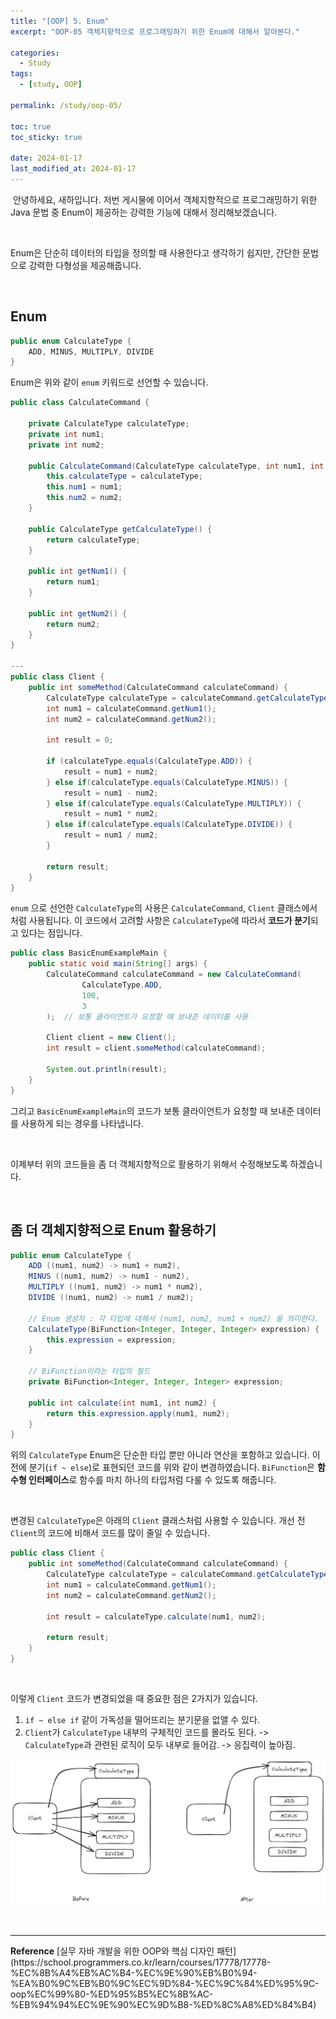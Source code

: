 ```yaml
---
title: "[OOP] 5. Enum"
excerpt: "OOP-05 객체지향적으로 프로그래밍하기 위한 Enum에 대해서 알아본다."

categories:
  - Study
tags:
  - [study, OOP]

permalink: /study/oop-05/

toc: true
toc_sticky: true

date: 2024-01-17
last_modified_at: 2024-01-17
---
```


&nbsp;안녕하세요, 새하입니다. 저번 게시물에 이어서 객체지향적으로 프로그래밍하기 위한 Java 문법 중 Enum이 제공하는 강력한 기능에 대해서 정리해보겠습니다.  

<br>

Enum은 단순히 데이터의 타입을 정의할 때 사용한다고 생각하기 쉽지만, 간단한 문법으로 강력한 다형성을 제공해줍니다.  

<br>

## Enum

```java
public enum CalculateType {
    ADD, MINUS, MULTIPLY, DIVIDE
}
```

Enum은 위와 같이 `enum` 키워드로 선언할 수 있습니다.

```java
public class CalculateCommand {

    private CalculateType calculateType;
    private int num1;
    private int num2;

    public CalculateCommand(CalculateType calculateType, int num1, int num2) {
        this.calculateType = calculateType;
        this.num1 = num1;
        this.num2 = num2;
    }

    public CalculateType getCalculateType() {
        return calculateType;
    }
    
    public int getNum1() {
        return num1;
    }
    
    public int getNum2() {
        return num2;
    }
}

---
public class Client {
    public int someMethod(CalculateCommand calculateCommand) {
        CalculateType calculateType = calculateCommand.getCalculateType();
        int num1 = calculateCommand.getNum1();
        int num2 = calculateCommand.getNum2();
        
        int result = 0;
        
        if (calculateType.equals(CalculateType.ADD)) {
            result = num1 + num2;
        } else if(calculateType.equals(CalculateType.MINUS)) {
            result = num1 - num2;
        } else if(calculateType.equals(CalculateType.MULTIPLY)) {
            result = num1 * num2;
        } else if(calculateType.equals(CalculateType.DIVIDE)) {
            result = num1 / num2;
        }
        
        return result;
    }
}
```

`enum` 으로 선언한 `CalculateType`의 사용은 `CalculateCommand`, `Client` 클래스에서처럼 사용됩니다. 
이 코드에서 고려할 사항은 `CalculateType`에 따라서 <b>코드가 분기</b>되고 있다는 점입니다. 

```java
public class BasicEnumExampleMain {
    public static void main(String[] args) {
        CalculateCommand calculateCommand = new CalculateCommand(
                CalculateType.ADD,
                100,
                3
        );  // 보통 클라이언트가 요청할 때 보내준 데이터를 사용

        Client client = new Client();
        int result = client.someMethod(calculateCommand);

        System.out.println(result);
    }
}
```

그리고 `BasicEnumExampleMain`의 코드가 보통 클라이언트가 요청할 때 보내준 데이터를 사용하게 되는 경우를 나타냅니다. 

<br>

이제부터 위의 코드들을 좀 더 객체지향적으로 활용하기 위해서 수정해보도록 하겠습니다.  

<br>

## 좀 더 객체지향적으로 Enum 활용하기

```java
public enum CalculateType {
    ADD ((num1, num2) -> num1 + num2),
    MINUS ((num1, num2) -> num1 - num2),
    MULTIPLY ((num1, num2) -> num1 * num2),
    DIVIDE ((num1, num2) -> num1 / num2);

    // Enum 생성자 : 각 타입에 대해서 (num1, num2, num1 + num2) 을 의미한다.
    CalculateType(BiFunction<Integer, Integer, Integer> expression) {
        this.expression = expression;
    }

    // BiFunction이라는 타입의 필드
    private BiFunction<Integer, Integer, Integer> expression;

    public int calculate(int num1, int num2) {
        return this.expression.apply(num1, num2);
    }
}
```

위의 `CalculateType` Enum은 단순한 타입 뿐만 아니라 연산을 포함하고 있습니다. 이전에 분기(`if ~ else`)로 표현되던 코드를 
위와 같이 변경하였습니다. `BiFunction`은 <b>함수형 인터페이스</b>로 함수를 마치 하나의 타입처럼 다룰 수 있도록 해줍니다.  

<br>

변경된 `CalculateType`은 아래의 `Client` 클래스처럼 사용할 수 있습니다. 개선 전 `Client`의 코드에 비해서 코드를 많이 줄일 수 있습니다. 

```java
public class Client {
    public int someMethod(CalculateCommand calculateCommand) {
        CalculateType calculateType = calculateCommand.getCalculateType();
        int num1 = calculateCommand.getNum1();
        int num2 = calculateCommand.getNum2();

        int result = calculateType.calculate(num1, num2);

        return result;
    }
}
```

<br>

이렇게 `Client` 코드가 변경되었을 때 중요한 점은 2가지가 있습니다.
1. `if ~ else if` 같이 가독성을 떨어뜨리는 분기문을 없앨 수 있다.  
2. `Client`가 `CalculateType` 내부의 구체적인 코드를 몰라도 된다. -> `CalculateType`과 관련된 로직이 모두 내부로 들어감. -> 응집력이 높아짐. 

![img.png](/assets/images/posts_img/study-oop/enum-01.png)



<br>

<hr>
<b>Reference</b>  
[실무 자바 개발을 위한 OOP와 핵심 디자인 패턴](https://school.programmers.co.kr/learn/courses/17778/17778-%EC%8B%A4%EB%AC%B4-%EC%9E%90%EB%B0%94-%EA%B0%9C%EB%B0%9C%EC%9D%84-%EC%9C%84%ED%95%9C-oop%EC%99%80-%ED%95%B5%EC%8B%AC-%EB%94%94%EC%9E%90%EC%9D%B8-%ED%8C%A8%ED%84%B4)  

